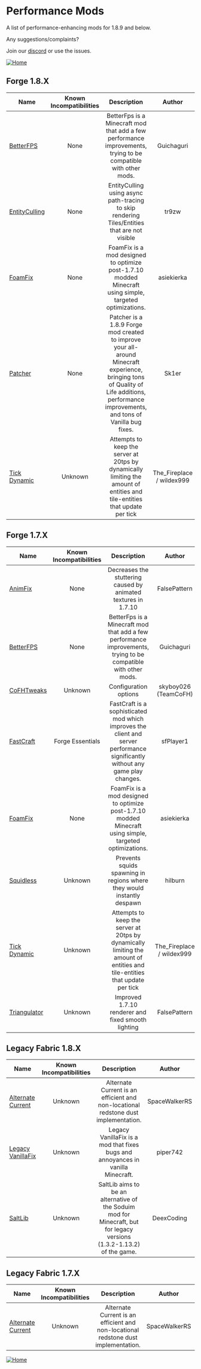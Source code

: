 # Performance Mods

A list of performance-enhancing mods for 1.8.9 and below.

Any suggestions/complaints?

Join our [discord](https://discord.gg/8nzHYhVUQS) or use the issues.

[![Home](https://i.imgur.com/zGuelkW.png)](/README.md)

## Forge 1.8.X

| Name | Known Incompatibilities | Description | Author | Performance Improvement | [Label](/README.md/#labels) |
| --- | :---: | :---: | :---: | :---: | :---: |
| [BetterFPS](https://www.curseforge.com/minecraft/mc-mods/betterfps) | None | BetterFps is a Minecraft mod that add a few performance improvements, trying to be compatible with other mods. | Guichaguri | Both | none |
| [EntityCulling](https://www.curseforge.com/minecraft/mc-mods/entityculling) | None | EntityCulling using async path-tracing to skip rendering Tiles/Entities that are not visible | tr9zw | Client | none |
| [FoamFix](https://www.curseforge.com/minecraft/mc-mods/foamfix-optimization-mod) | None | FoamFix is a mod designed to optimize post-1.7.10 modded Minecraft using simple, targeted optimizations. | asiekierka | Both | none |
| [Patcher](https://sk1er.club/mods/patcher) | None | Patcher is a 1.8.9 Forge mod created to improve your all-around Minecraft experience, bringing tons of Quality of Life additions, performance improvements, and tons of Vanilla bug fixes. | Sk1er | Client | none |
| [Tick Dynamic](https://www.curseforge.com/minecraft/mc-mods/tick-dynamic) | Unknown | Attempts to keep the server at 20tps by dynamically limiting the amount of entities and tile-entities that update per tick | The_Fireplace / wildex999 | Server | none |

## Forge 1.7.X

| Name | Known Incompatibilities | Description | Author | Performance Improvement | [Label](/README.md/#labels) |
| --- | :---: | :---: | :---: | :---: | :---: |
| [AnimFix](https://modrinth.com/mod/animfix) | None | Decreases the stuttering caused by animated textures in 1.7.10 | FalsePattern  | Client | none |
| [BetterFPS](https://www.curseforge.com/minecraft/mc-mods/betterfps) | None | BetterFps is a Minecraft mod that add a few performance improvements, trying to be compatible with other mods. | Guichaguri | Both | none |
| [CoFHTweaks](https://www.curseforge.com/minecraft/mc-mods/cofhtweaks) | Unknown | Configuration options | skyboy026 (TeamCoFH) | Both | none |
| [FastCraft](https://www.curseforge.com/minecraft/mc-mods/fastcraft) | Forge Essentials | FastCraft is a sophisticated mod which improves the client and server performance significantly without any game play changes. | sfPlayer1 | Both | none |
| [FoamFix](https://www.curseforge.com/minecraft/mc-mods/foamfix-optimization-mod) | None | FoamFix is a mod designed to optimize post-1.7.10 modded Minecraft using simple, targeted optimizations. | asiekierka | Both | none |
| [Squidless](https://www.curseforge.com/minecraft/mc-mods/squidless) | Unknown | Prevents squids spawning in regions where they would instantly despawn | hilburn | Server | none |
| [Tick Dynamic](https://www.curseforge.com/minecraft/mc-mods/tick-dynamic) | Unknown | Attempts to keep the server at 20tps by dynamically limiting the amount of entities and tile-entities that update per tick | The_Fireplace / wildex999 | Server | none |
| [Triangulator](https://modrinth.com/mod/triangulator) | Unknown | Improved 1.7.10 renderer and fixed smooth lighting | FalsePattern | Client | none |

## Legacy Fabric 1.8.X

| Name | Known Incompatibilities | Description | Author | Performance Improvement | [Label](/README.md/#labels) |
| --- | :---: | :---: | :---: | :---: | :---: |
| [Alternate Current](https://www.curseforge.com/minecraft/mc-mods/alternate-current) | Unknown | Alternate Current is an efficient and non-locational redstone dust implementation. | SpaceWalkerRS | Both | none |
| [Legacy VanillaFix](https://modrinth.com/mod/legacyvanillafix) | Unknown | Legacy VanillaFix is a mod that fixes bugs and annoyances in vanilla Minecraft. | piper742 | Both | none |
| [SaltLib](https://github.com/DeexCoding/SaltLib) | Unknown | SaltLib aims to be an alternative of the Soduim mod for Minecraft, but for legacy versions (1.3.2-1.13.2) of the game. | DeexCoding | Client | none |

## Legacy Fabric 1.7.X

| Name | Known Incompatibilities | Description | Author | Performance Improvement | [Label](/README.md/#labels) |
| --- | :---: | :---: | :---: | :---: | :---: |
| [Alternate Current](https://www.curseforge.com/minecraft/mc-mods/alternate-current) | Unknown | Alternate Current is an efficient and non-locational redstone dust implementation. | SpaceWalkerRS | Both | none |

[![Home](https://i.imgur.com/zGuelkW.png)](/README.md)
